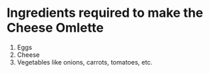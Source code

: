 # Ingredients required to make the **Cheese Omlette**

1. Eggs
2. Cheese
3. Vegetables like onions, carrots, tomatoes, etc.